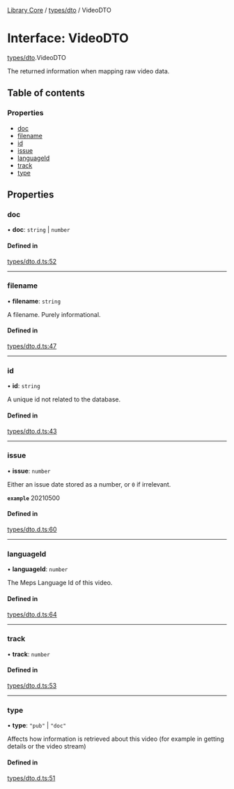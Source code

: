 [Library Core](../README.md) / [types/dto](../modules/types_dto.md) / VideoDTO

# Interface: VideoDTO

[types/dto](../modules/types_dto.md).VideoDTO

The returned information when mapping raw video data.

## Table of contents

### Properties

- [doc](types_dto.videodto.md#doc)
- [filename](types_dto.videodto.md#filename)
- [id](types_dto.videodto.md#id)
- [issue](types_dto.videodto.md#issue)
- [languageId](types_dto.videodto.md#languageid)
- [track](types_dto.videodto.md#track)
- [type](types_dto.videodto.md#type)

## Properties

### doc

• **doc**: `string` \| `number`

#### Defined in

[types/dto.d.ts:52](https://github.com/BenShelton/library-api/blob/master/packages/core/types/dto.d.ts#L52)

___

### filename

• **filename**: `string`

A filename. Purely informational.

#### Defined in

[types/dto.d.ts:47](https://github.com/BenShelton/library-api/blob/master/packages/core/types/dto.d.ts#L47)

___

### id

• **id**: `string`

A unique id not related to the database.

#### Defined in

[types/dto.d.ts:43](https://github.com/BenShelton/library-api/blob/master/packages/core/types/dto.d.ts#L43)

___

### issue

• **issue**: `number`

Either an issue date stored as a number, or `0` if irrelevant.

**`example`**
20210500

#### Defined in

[types/dto.d.ts:60](https://github.com/BenShelton/library-api/blob/master/packages/core/types/dto.d.ts#L60)

___

### languageId

• **languageId**: `number`

The Meps Language Id of this video.

#### Defined in

[types/dto.d.ts:64](https://github.com/BenShelton/library-api/blob/master/packages/core/types/dto.d.ts#L64)

___

### track

• **track**: `number`

#### Defined in

[types/dto.d.ts:53](https://github.com/BenShelton/library-api/blob/master/packages/core/types/dto.d.ts#L53)

___

### type

• **type**: ``"pub"`` \| ``"doc"``

Affects how information is retrieved about this video (for example in getting details or the video stream)

#### Defined in

[types/dto.d.ts:51](https://github.com/BenShelton/library-api/blob/master/packages/core/types/dto.d.ts#L51)
